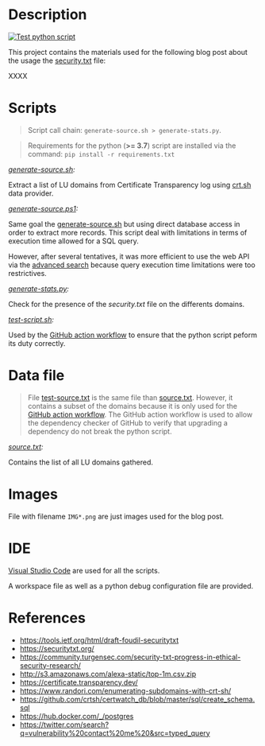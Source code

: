 # Description

[![Test python script](https://github.com/ExcelliumSA/SecurityTXT-Study/actions/workflows/test-script.yml/badge.svg?branch=main)](https://github.com/ExcelliumSA/SecurityTXT-Study/actions/workflows/test-script.yml)

This project contains the materials used for the following blog post about the usage the [security.txt](https://securitytxt.org/) file:

XXXX

# Scripts

> Script call chain: `generate-source.sh > generate-stats.py`.

> Requirements for the python (**>= 3.7**) script are installed via the command: `pip install -r requirements.txt`

*[generate-source.sh](generate-source.sh):*

Extract a list of LU domains from Certificate Transparency log using [crt.sh](https://crt.sh) data provider.

*[generate-source.ps1](generate-source.ps1):*

Same goal the [generate-source.sh](generate-source.sh) but using direct database access in order to extract more records. This script deal with limitations in terms of execution time allowed for a SQL query.

However, after several tentatives, it was more efficient to use the web API via the [advanced search](https://crt.sh/?a=1) because query execution time limitations were too restrictives.

*[generate-stats.py](generate-stats.py):*

Check for the presence of the *security.txt* file on the differents domains.

*[test-script.sh](test-script.sh):*

Used by the [GitHub action workflow](.github/workflows/test-script.yml) to ensure that the python script peform its duty correctly.

# Data file

> File [test-source.txt](test-source.txt) is the same file than [source.txt](source.txt). However, it contains a subset of the domains because it is only used for the [GitHub action workflow](.github/workflows/test-script.yml). The GitHub action workflow is used to allow the dependency checker of GitHub to verify that upgrading a dependency do not break the python script.

*[source.txt](source.txt):*

Contains the list of all LU domains gathered.

# Images

File with filename `IMG*.png` are just images used for the blog post.

# IDE

[Visual Studio Code](https://code.visualstudio.com/) are used for all the scripts.

A workspace file as well as a python debug configuration file are provided.

# References

* https://tools.ietf.org/html/draft-foudil-securitytxt  
* https://securitytxt.org/ 
* https://community.turgensec.com/security-txt-progress-in-ethical-security-research/ 
* http://s3.amazonaws.com/alexa-static/top-1m.csv.zip 
* https://certificate.transparency.dev/ 
* https://www.randori.com/enumerating-subdomains-with-crt-sh/ 
* https://github.com/crtsh/certwatch_db/blob/master/sql/create_schema.sql  
* https://hub.docker.com/_/postgres 
* https://twitter.com/search?q=vulnerability%20contact%20me%20&src=typed_query 

